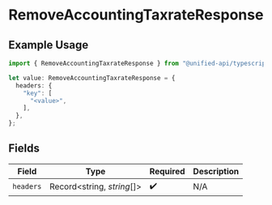 # RemoveAccountingTaxrateResponse

## Example Usage

```typescript
import { RemoveAccountingTaxrateResponse } from "@unified-api/typescript-sdk/sdk/models/operations";

let value: RemoveAccountingTaxrateResponse = {
  headers: {
    "key": [
      "<value>",
    ],
  },
};
```

## Fields

| Field                      | Type                       | Required                   | Description                |
| -------------------------- | -------------------------- | -------------------------- | -------------------------- |
| `headers`                  | Record<string, *string*[]> | :heavy_check_mark:         | N/A                        |